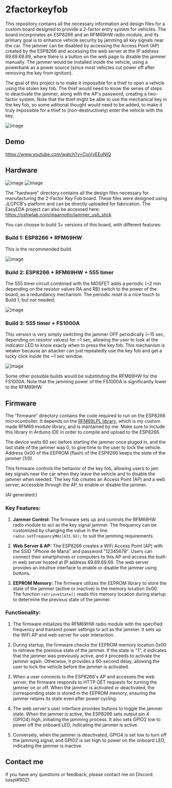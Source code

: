 # 2factorkeyfob

This repository contains all the necessary information and design files for a custom board designed to provide a 2-factor entry system for vehicles. The board incorporates an ESP8266 and an RFM69HW radio module, and its primary goal is to enhance vehicle security by jamming all key signals near the car. The jammer can be disabled by accessing the Access Point (AP) created by the ESP8266 and accessing the web server at the IP address 69.69.69.69, where there is a button on the web page to disable the jammer manually. The jammer would be installed inside the vehicle, using a powerbank as a power source (since most vehicles cut power off after removing the key from ignition).

The goal of this project is to make it impossible for a thief to open a vehicle using the stolen key fob. The thief would need to know the series of steps to deactivate the jammer, along with the AP's password, creating a two-factor system. Note that the thief might be able to use the mechanical key in the key fob, so some aditional thought would need to be added, to make it truly impossible for a thief to (non-destructively) enter the vehicle with the key.

![image](https://github.com/luispl77/2factorkeyfob/assets/81360502/eeb82920-18ce-409a-95a3-c509b7b5a05f)


## Demo

https://www.youtube.com/watch?v=CixVvEEoNlQ

## Hardware
![image](https://github.com/luispl77/2factorkeyfob/assets/81360502/3be17873-e7d1-46d0-a409-c72e3b98c3fa)
![image](https://github.com/luispl77/2factorkeyfob/assets/81360502/96d09399-80df-4427-a9b1-1bcdfe1d85eb)


The "hardware" directory contains all the design files necessary for manufacturing the 2-Factor Key Fob board. These files were designed using JLCPCB's platform and can be directly uploaded for fabrication. The EasyEDA project can also be accessed here: https://oshwlab.com/maarnotto/jammer_usb_stick

You can choose to build 3+ versions of this board, with different features:
### Build 1: ESP8266 + RFM69HW 
This is the recommended build.

![image](https://github.com/luispl77/2factorkeyfob/assets/81360502/c81abc7b-b7d9-4066-be22-8ebb0e19cc0d)

### Build 2: ESP8266 + RFM69HW + 555 timer
The 555 timer circuit combined with the MOSFET adds a periodic (~2 min depending on the resistor values RA and RB) switch to the power of the board, as a redundancy mechanism. The periodic reset is a nice touch to Build 1, but not needed.

![image](https://github.com/luispl77/2factorkeyfob/assets/81360502/6fd9d55a-070d-4b45-bb97-47fb49bd8e50)

### Build 3: 555 timer + FS1000A 
This version is very simply switching the jammer OFF periodically (~15 sec, depending on resistor values) for ~1 sec, allowing the user to look at the indicator LED to know exacly when to press the key fob. This mechanism is weaker because an attacker can just repeatedly use the key fob and get a lucky click inside the ~1 sec window.

![image](https://github.com/luispl77/2factorkeyfob/assets/81360502/3a496d27-9c9b-4ed6-bffc-acc625bd5cef)


Some other possible builds would be substituting the RFM69HW for the FS1000A. Note that the jamming power of the FS1000A is significantly lower to the RFM69HW.

## Firmware

The "firmware" directory contains the code required to run on the ESP8266 microcontroller. It depends on the [RFM69LPL library](https://github.com/luispl77/RFM69LPL), which is my custom made RFM69 module library, and is mantained by me. Make sure to include this library in Arduino IDE in order to compile and upload to the ESP8266.

The device waits 60 sec before starting the jammer once pluged in, and the last state of the jammer was 0, to give time to the user to lock the vehicle. Address 0x00 of the EEPROM (flash) of the ESP8266 keeps the state of the jammer (1/0).

This firmware controls the behavior of the key fob, allowing users to jam key signals near the car when they leave the vehicle and to disable the jammer when needed. The key fob creates an Access Point (AP) and a web server, accessible through the AP, to enable or disable the jammer.

(AI generated:)

### Key Features:

1. **Jammer Control:** The firmware sets up and controls the RFM69HW radio module to act as the key signal jammer. The frequency can be customized by changing the value in the line `radio.setFrequencyMHz(433.92);` to suit the jamming requirements.

2. **Web Server & AP:** The ESP8266 creates a WiFi Access Point (AP) with the SSID "iPhone de Maria" and password "12345678". Users can connect their smartphones or computers to this AP and access the built-in web server hosted at IP address 69.69.69.69. The web server provides an intuitive interface to enable or disable the jammer using buttons.

3. **EEPROM Memory:** The firmware utilizes the EEPROM library to store the state of the jammer (active or inactive) in the memory location 0x00. The function `retrieveState()` reads this memory location during startup to determine the previous state of the jammer.

### Functionality:

1. The firmware initializes the RFM69HW radio module with the specified frequency and transmit power settings to act as the jammer. It sets up the WiFi AP and web server for user interaction.

2. During startup, the firmware checks the EEPROM memory location 0x00 to retrieve the previous state of the jammer. If the state is "1", it indicates that the jammer was previously active, and it proceeds to activate the jammer again. Otherwise, it provides a 60-second delay, allowing the user to lock the vehicle before the jammer is activated.

3. When a user connects to the ESP8266's AP and accesses the web server, the firmware responds to HTTP GET requests for turning the jammer on or off. When the jammer is activated or deactivated, the corresponding state is stored in the EEPROM memory, ensuring the jammer retains its state even after power cycling.

4. The web server's user interface provides buttons to toggle the jammer state. When the jammer is active, the ESP8266 sets output pin 4 (GPIO4) high, initiating the jamming process. It also sets GPIO2 low to power off the onboard LED, indicating the jammer is active.

5. Conversely, when the jammer is deactivated, GPIO4 is set low to turn off the jamming signal, and GPIO2 is set high to power on the onboard LED, indicating the jammer is inactive.


## Contact me

If you have any questions or feedback, please contact me on Discord: luispl#9021
